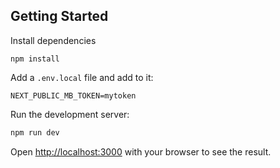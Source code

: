 

## Getting Started

Install dependencies
```
npm install
```

Add a `.env.local` file and add to it:
```
NEXT_PUBLIC_MB_TOKEN=mytoken
```

Run the development server:

```bash
npm run dev
```

Open [http://localhost:3000](http://localhost:3000) with your browser to see the result.